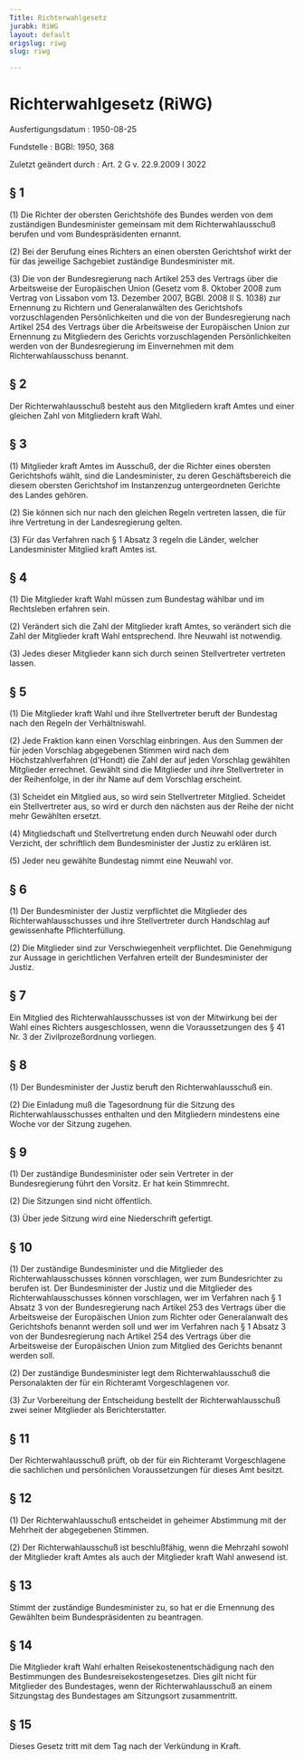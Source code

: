 ```yaml
---
Title: Richterwahlgesetz
jurabk: RiWG
layout: default
origslug: riwg
slug: riwg

---
```


# Richterwahlgesetz (RiWG)

Ausfertigungsdatum
:   1950-08-25

Fundstelle
:   BGBl: 1950, 368

Zuletzt geändert durch
:   Art. 2 G v. 22.9.2009 I 3022

## § 1

(1) Die Richter der obersten Gerichtshöfe des Bundes werden von dem
zuständigen Bundesminister gemeinsam mit dem Richterwahlausschuß
berufen und vom Bundespräsidenten ernannt.

(2) Bei der Berufung eines Richters an einen obersten Gerichtshof
wirkt der für das jeweilige Sachgebiet zuständige Bundesminister mit.

(3) Die von der Bundesregierung nach Artikel 253 des Vertrags über die
Arbeitsweise der Europäischen Union (Gesetz vom 8. Oktober 2008 zum
Vertrag von Lissabon vom 13. Dezember 2007, BGBl. 2008 II S. 1038) zur
Ernennung zu Richtern und Generalanwälten des Gerichtshofs
vorzuschlagenden Persönlichkeiten und die von der Bundesregierung nach
Artikel 254 des Vertrags über die Arbeitsweise der Europäischen Union
zur Ernennung zu Mitgliedern des Gerichts vorzuschlagenden
Persönlichkeiten werden von der Bundesregierung im Einvernehmen mit
dem Richterwahlausschuss benannt.

## § 2

Der Richterwahlausschuß besteht aus den Mitgliedern kraft Amtes und
einer gleichen Zahl von Mitgliedern kraft Wahl.

## § 3

(1) Mitglieder kraft Amtes im Ausschuß, der die Richter eines obersten
Gerichtshofs wählt, sind die Landesminister, zu deren Geschäftsbereich
die diesem obersten Gerichtshof im Instanzenzug untergeordneten
Gerichte des Landes gehören.

(2) Sie können sich nur nach den gleichen Regeln vertreten lassen, die
für ihre Vertretung in der Landesregierung gelten.

(3) Für das Verfahren nach § 1 Absatz 3 regeln die Länder, welcher
Landesminister Mitglied kraft Amtes ist.

## § 4

(1) Die Mitglieder kraft Wahl müssen zum Bundestag wählbar und im
Rechtsleben erfahren sein.

(2) Verändert sich die Zahl der Mitglieder kraft Amtes, so verändert
sich die Zahl der Mitglieder kraft Wahl entsprechend. Ihre Neuwahl ist
notwendig.

(3) Jedes dieser Mitglieder kann sich durch seinen Stellvertreter
vertreten lassen.

## § 5

(1) Die Mitglieder kraft Wahl und ihre Stellvertreter beruft der
Bundestag nach den Regeln der Verhältniswahl.

(2) Jede Fraktion kann einen Vorschlag einbringen. Aus den Summen der
für jeden Vorschlag abgegebenen Stimmen wird nach dem
Höchstzahlverfahren (d'Hondt) die Zahl der auf jeden Vorschlag
gewählten Mitglieder errechnet. Gewählt sind die Mitglieder und ihre
Stellvertreter in der Reihenfolge, in der ihr Name auf dem Vorschlag
erscheint.

(3) Scheidet ein Mitglied aus, so wird sein Stellvertreter Mitglied.
Scheidet ein Stellvertreter aus, so wird er durch den nächsten aus der
Reihe der nicht mehr Gewählten ersetzt.

(4) Mitgliedschaft und Stellvertretung enden durch Neuwahl oder durch
Verzicht, der schriftlich dem Bundesminister der Justiz zu erklären
ist.

(5) Jeder neu gewählte Bundestag nimmt eine Neuwahl vor.

## § 6

(1) Der Bundesminister der Justiz verpflichtet die Mitglieder des
Richterwahlausschusses und ihre Stellvertreter durch Handschlag auf
gewissenhafte Pflichterfüllung.

(2) Die Mitglieder sind zur Verschwiegenheit verpflichtet. Die
Genehmigung zur Aussage in gerichtlichen Verfahren erteilt der
Bundesminister der Justiz.

## § 7

Ein Mitglied des Richterwahlausschusses ist von der Mitwirkung bei der
Wahl eines Richters ausgeschlossen, wenn die Voraussetzungen des § 41
Nr. 3 der Zivilprozeßordnung vorliegen.

## § 8

(1) Der Bundesminister der Justiz beruft den Richterwahlausschuß ein.

(2) Die Einladung muß die Tagesordnung für die Sitzung des
Richterwahlausschusses enthalten und den Mitgliedern mindestens eine
Woche vor der Sitzung zugehen.

## § 9

(1) Der zuständige Bundesminister oder sein Vertreter in der
Bundesregierung führt den Vorsitz. Er hat kein Stimmrecht.

(2) Die Sitzungen sind nicht öffentlich.

(3) Über jede Sitzung wird eine Niederschrift gefertigt.

## § 10

(1) Der zuständige Bundesminister und die Mitglieder des
Richterwahlausschusses können vorschlagen, wer zum Bundesrichter zu
berufen ist. Der Bundesminister der Justiz und die Mitglieder des
Richterwahlausschusses können vorschlagen, wer im Verfahren nach § 1
Absatz 3 von der Bundesregierung nach Artikel 253 des Vertrags über
die Arbeitsweise der Europäischen Union zum Richter oder Generalanwalt
des Gerichtshofs benannt werden soll und wer im Verfahren nach § 1
Absatz 3 von der Bundesregierung nach Artikel 254 des Vertrags über
die Arbeitsweise der Europäischen Union zum Mitglied des Gerichts
benannt werden soll.

(2) Der zuständige Bundesminister legt dem Richterwahlausschuß die
Personalakten der für ein Richteramt Vorgeschlagenen vor.

(3) Zur Vorbereitung der Entscheidung bestellt der Richterwahlausschuß
zwei seiner Mitglieder als Berichterstatter.

## § 11

Der Richterwahlausschuß prüft, ob der für ein Richteramt
Vorgeschlagene die sachlichen und persönlichen Voraussetzungen für
dieses Amt besitzt.

## § 12

(1) Der Richterwahlausschuß entscheidet in geheimer Abstimmung mit der
Mehrheit der abgegebenen Stimmen.

(2) Der Richterwahlausschuß ist beschlußfähig, wenn die Mehrzahl
sowohl der Mitglieder kraft Amtes als auch der Mitglieder kraft Wahl
anwesend ist.

## § 13

Stimmt der zuständige Bundesminister zu, so hat er die Ernennung des
Gewählten beim Bundespräsidenten zu beantragen.

## § 14

Die Mitglieder kraft Wahl erhalten Reisekostenentschädigung nach den
Bestimmungen des Bundesreisekostengesetzes. Dies gilt nicht für
Mitglieder des Bundestages, wenn der Richterwahlausschuß an einem
Sitzungstag des Bundestages am Sitzungsort zusammentritt.

## § 15

Dieses Gesetz tritt mit dem Tag nach der Verkündung in Kraft.

